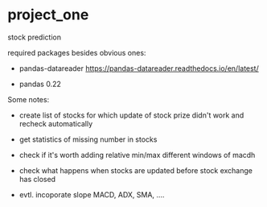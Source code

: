 # project_one
stock prediction

required packages besides obvious ones:

- pandas-datareader https://pandas-datareader.readthedocs.io/en/latest/

- pandas 0.22

Some notes:

- create list of stocks for which update of stock prize didn't work and recheck automatically

- get statistics of missing number in stocks

- check if it's worth adding relative min/max different windows of macdh 

- check what happens when stocks are updated before stock exchange has closed

- evtl. incoporate slope MACD, ADX, SMA, ....
